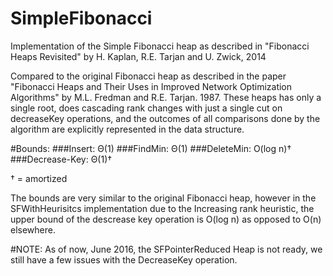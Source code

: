 # SimpleFibonacci
Implementation of the Simple Fibonacci heap as described in "Fibonacci Heaps Revisited" by  H. Kaplan,  R.E. Tarjan and U. Zwick, 2014

Compared to the original Fibonacci heap as described in the paper "Fibonacci Heaps and Their Uses in Improved Network Optimization Algorithms" 
by M.L. Fredman and R.E. Tarjan. 1987. These heaps has only a single root, does cascading rank changes with just a single cut on decreaseKey operations, 
and the outcomes of all comparisons done by the algorithm are explicitly represented in the data structure. 

#Bounds:
###Insert: Θ(1) 
###FindMin: Θ(1)
###DeleteMin: O(log n)†
###Decrease-Key: Θ(1)†

† = amortized


The bounds are very similar to the original Fibonacci heap, however in the SFWithHeurisitcs implementation due to the Increasing rank heuristic,
the upper bound of the descrease key operation is O(log n) as opposed to O(n) elsewhere. 

#NOTE: 
As of now, June 2016, the SFPointerReduced Heap is not ready, we still have a few issues with the DecreaseKey operation. 
